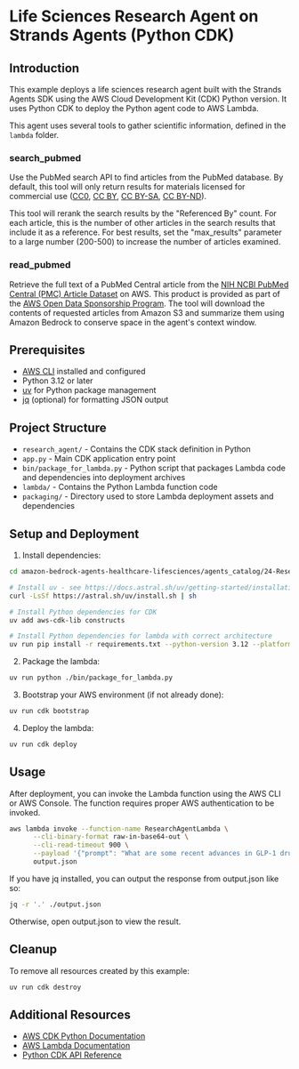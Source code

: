 # Life Sciences Research Agent on Strands Agents (Python CDK)

## Introduction

This example deploys a life sciences research agent built with the Strands Agents SDK using the AWS Cloud Development Kit (CDK) Python version. It uses Python CDK to deploy the Python agent code to AWS Lambda.

This agent uses several tools to gather scientific information, defined in the `lambda` folder.

### search_pubmed

Use the PubMed search API to find articles from the PubMed database. By default, this tool will only return results for materials licensed for commercial use ([CC0](https://creativecommons.org/publicdomain/zero/1.0/), [CC BY](https://creativecommons.org/licenses/by/4.0/), [CC BY-SA](https://creativecommons.org/licenses/by-sa/4.0/), [CC BY-ND](https://creativecommons.org/licenses/by-nd/4.0/)).

This tool will rerank the search results by the "Referenced By" count. For each article, this is the number of other articles in the search results that include it as a reference. For best results, set the "max_results" parameter to a large number (200-500) to increase the number of articles examined.

### read_pubmed

Retrieve the full text of a PubMed Central article from the [NIH NCBI PubMed Central (PMC) Article Dataset](https://aws.amazon.com/marketplace/pp/prodview-qh4qqd6ebnqio) on AWS. This product is provided as part of the [AWS Open Data Sponsorship Program](https://aws.amazon.com/marketplace/seller-profile?id=351d941c-b5a5-4250-aa21-9834ba65b1fb). The tool will download the contents of requested articles from Amazon S3 and summarize them using Amazon Bedrock to conserve space in the agent's context window.

## Prerequisites

- [AWS CLI](https://aws.amazon.com/cli/) installed and configured
- Python 3.12 or later
- [uv](https://docs.astral.sh/uv/) for Python package management
- [jq](https://stedolan.github.io/jq/) (optional) for formatting JSON output

## Project Structure

- `research_agent/` - Contains the CDK stack definition in Python
- `app.py` - Main CDK application entry point
- `bin/package_for_lambda.py` - Python script that packages Lambda code and dependencies into deployment archives
- `lambda/` - Contains the Python Lambda function code
- `packaging/` - Directory used to store Lambda deployment assets and dependencies

## Setup and Deployment

1. Install dependencies:

```bash
cd amazon-bedrock-agents-healthcare-lifesciences/agents_catalog/24-Research-agent

# Install uv - see https://docs.astral.sh/uv/getting-started/installation/ for more options
curl -LsSf https://astral.sh/uv/install.sh | sh

# Install Python dependencies for CDK
uv add aws-cdk-lib constructs

# Install Python dependencies for lambda with correct architecture
uv run pip install -r requirements.txt --python-version 3.12 --platform manylinux2014_aarch64 --target ./packaging/_dependencies --only-binary=:all:
```

2. Package the lambda:

```bash
uv run python ./bin/package_for_lambda.py
```

3. Bootstrap your AWS environment (if not already done):

```bash
uv run cdk bootstrap
```

4. Deploy the lambda:

```bash
uv run cdk deploy
```

## Usage

After deployment, you can invoke the Lambda function using the AWS CLI or AWS Console. The function requires proper AWS authentication to be invoked.

```bash
aws lambda invoke --function-name ResearchAgentLambda \
      --cli-binary-format raw-in-base64-out \
      --cli-read-timeout 900 \
      --payload '{"prompt": "What are some recent advances in GLP-1 drugs?"}' \
      output.json
```

If you have jq installed, you can output the response from output.json like so:

```bash
jq -r '.' ./output.json
```

Otherwise, open output.json to view the result.

## Cleanup

To remove all resources created by this example:

```bash
uv run cdk destroy
```

## Additional Resources

- [AWS CDK Python Documentation](https://docs.aws.amazon.com/cdk/latest/guide/work-with-cdk-python.html)
- [AWS Lambda Documentation](https://docs.aws.amazon.com/lambda/latest/dg/welcome.html)
- [Python CDK API Reference](https://docs.aws.amazon.com/cdk/api/v2/python/)
